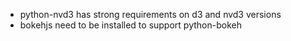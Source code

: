 - python-nvd3 has strong requirements on d3 and nvd3 versions
- bokehjs need to be installed to support python-bokeh
